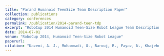 ```yaml
---
title: "Parand Humanoid TeenSize Team Description Paper"
collection: publications
category: conferences
permalink: /publication/2014-parand-teen-tdp
excerpt: "RoboCup 2014 Humanoid Teen-Size Robot League Team Description Paper."
date: 2014-07-01
venue: "RoboCup 2014, Humanoid Teen-Size Robot League"
paperurl:
citation: "Kazemi, A. J., Mohammadi, O., Barouj, R., Fayaz, N., Khajehdehi, F., Amiri, A., Nadiri, F., Pormalek, H., & Masoud, K. (2014). Parand Humanoid TeenSize Team Description Paper. RoboCup 2014, Humanoid Teen-Size Robot League."
---
```

